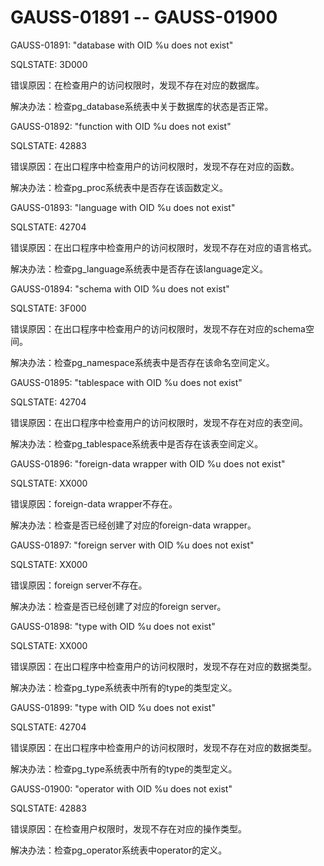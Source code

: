 # GAUSS-01891 -- GAUSS-01900<a name="ZH-CN_TOPIC_0302073709"></a>

GAUSS-01891: "database with OID %u does not exist"

SQLSTATE: 3D000

错误原因：在检查用户的访问权限时，发现不存在对应的数据库。

解决办法：检查pg\_database系统表中关于数据库的状态是否正常。

GAUSS-01892: "function with OID %u does not exist"

SQLSTATE: 42883

错误原因：在出口程序中检查用户的访问权限时，发现不存在对应的函数。

解决办法：检查pg\_proc系统表中是否存在该函数定义。

GAUSS-01893: "language with OID %u does not exist"

SQLSTATE: 42704

错误原因：在出口程序中检查用户的访问权限时，发现不存在对应的语言格式。

解决办法：检查pg\_language系统表中是否存在该language定义。

GAUSS-01894: "schema with OID %u does not exist"

SQLSTATE: 3F000

错误原因：在出口程序中检查用户的访问权限时，发现不存在对应的schema空间。

解决办法：检查pg\_namespace系统表中是否存在该命名空间定义。

GAUSS-01895: "tablespace with OID %u does not exist"

SQLSTATE: 42704

错误原因：在出口程序中检查用户的访问权限时，发现不存在对应的表空间。

解决办法：检查pg\_tablespace系统表中是否存在该表空间定义。

GAUSS-01896: "foreign-data wrapper with OID %u does not exist"

SQLSTATE: XX000

错误原因：foreign-data wrapper不存在。

解决办法：检查是否已经创建了对应的foreign-data wrapper。

GAUSS-01897: "foreign server with OID %u does not exist"

SQLSTATE: XX000

错误原因：foreign server不存在。

解决办法：检查是否已经创建了对应的foreign server。

GAUSS-01898: "type with OID %u does not exist"

SQLSTATE: XX000

错误原因：在出口程序中检查用户的访问权限时，发现不存在对应的数据类型。

解决办法：检查pg\_type系统表中所有的type的类型定义。

GAUSS-01899: "type with OID %u does not exist"

SQLSTATE: 42704

错误原因：在出口程序中检查用户的访问权限时，发现不存在对应的数据类型。

解决办法：检查pg\_type系统表中所有的type的类型定义。

GAUSS-01900: "operator with OID %u does not exist"

SQLSTATE: 42883

错误原因：在检查用户权限时，发现不存在对应的操作类型。

解决办法：检查pg\_operator系统表中operator的定义。

